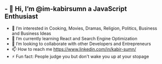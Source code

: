 ## - 👋 Hi, I’m @im-kabirsumn a JavaScript Enthusiast  ##
- 👀 I’m interested in Cooking, Movies, Dramas, Religion, Politics, Business and Business Ideas 
- 🌱 I’m currently learning React and Search Engine Optimization
- 💞️ I’m looking to collaborate with other Developers and Entrepreneurs 
- 📫 How to reach me https://www.linkedin.com/in/kabir-sumn/
- ⚡ Fun fact: People judge you but don't wake you up at your stopage 

<!---
im-kabirsumn/im-kabirsumn is a ✨ special ✨ repository because its `README.md` (this file) appears on your GitHub profile.
You can click the Preview link to take a look at your changes.
--->
